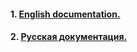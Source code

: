 #### 1. [English documentation.](/Yoskaldyr/whm_core/blob/master/docs/en/toc.md)
#### 2. [Русская документация.](/Yoskaldyr/whm_core/blob/master/docs/ru/toc.md)

